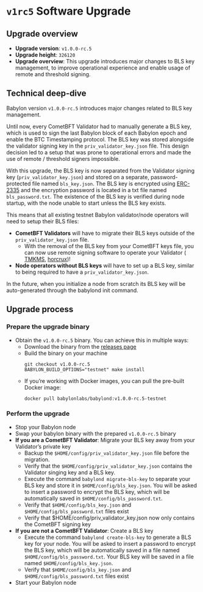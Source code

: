 # `v1rc5` Software Upgrade

## Upgrade overview

- **Upgrade version**: `v1.0.0-rc.5`
- **Upgrade height**: `326120`
- **Upgrade overview**: This upgrade introduces major changes to BLS key management,
  to improve operational experience and enable usage of remote and threshold
  signing.

## Technical deep-dive

Babylon version `v1.0.0-rc.5` introduces major changes related to BLS key
management.

Until now, every CometBFT Validator had to manually generate a BLS key, which is
used to sign the last Babylon block of each Babylon epoch and enable the BTC
Timestamping protocol. The BLS key was stored alongside the validator signing
key in the `priv_validator_key.json` file. This design decision led to a setup
that was prone to operational errors and made the use of remote / threshold
signers impossible.

With this upgrade, the BLS key is now separated from the Validator signing key
(`priv_validator_key.json`) and stored on a separate, password-protected file
named `bls_key.json`.  The BLS key is encrypted using
[ERC-2335](https://eips.ethereum.org/EIPS/eip-2335) and the
encryption password is located in a txt file named `bls_password.txt`. The
existence of the BLS key is verified during node startup, with the node unable
to start unless the BLS key exists.

This means that all existing testnet Babylon validator/node operators will need
to setup their BLS files:

- **CometBFT Validators** will have to migrate their BLS keys outside of the
  `priv_validator_key.json` file.
  - With the removal of the BLS key from your CometBFT keys file, you can now
    use remote signing software to operate your Validator (
    [TMKMS](https://github.com/iqlusioninc/tmkms),
    [horcrux](https://github.com/strangelove-ventures/horcrux))!
- **Node operators without BLS keys** will have to set up a BLS key, similar to
  being required to have a `priv_validator_key.json`.

In the future, when you initialize a node from scratch its BLS key will be
auto-generated through the babylond init command.

## Upgrade process

### Prepare the upgrade binary

- Obtain the `v1.0.0-rc.5` binary. You can achieve this in multiple ways:
  - Download the binary from the [releases page](https://github.com/babylonlabs-io/babylon/releases/tag/v1.0.0-rc.5)
  - Build the binary on your machine
    ```shell
    git checkout v1.0.0-rc.5
    BABYLON_BUILD_OPTIONS="testnet" make install
    ```
  - If you’re working with Docker images, you can pull the pre-built Docker image:
    ```shell
    docker pull babylonlabs/babylond:v1.0.0-rc.5-testnet
    ```
### Perform the upgrade

- Stop your Babylon node
- Swap your babylon binary with the prepared `v1.0.0-rc.5` binary
- **If you are a CometBFT Validator**: Migrate your BLS key away from your
  Validator’s private key
  - Backup the `$HOME/config/priv_validator_key.json` file before the migration.
  - Verify that the `$HOME/config/priv_validator_key.json` contains the
    Validator singing key and a BLS key.
  - Execute the command `babylond migrate-bls-key` to separate your BLS key and
    store it in  `$HOME/config/bls_key.json`. You will be asked to insert a
    password to encrypt the BLS key, which will be automatically saved in
    `$HOME/config/bls_password.txt`.
  - Verify that `$HOME/config/bls_key.json` and `$HOME/config/bls_password.txt`
    files exist
  - Verify that $HOME/config/priv_validator_key.json now only contains the
    CometBFT signing key
- **If you are not a CometBFT Validator**: Create a BLS key
  - Execute the command `babylond create-bls-key` to generate a BLS key for your
    node. You will be asked to insert a password to encrypt the BLS key, which
    will be automatically saved in a file named `$HOME/config/bls_password.txt`.
    Your BLS key will be saved in a file named `$HOME/config/bls_key.json`.
  - Verify that `$HOME/config/bls_key.json` and `$HOME/config/bls_password.txt`
    files exist
- Start your Babylon node
